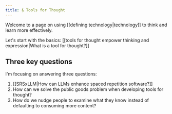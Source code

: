 ```yaml
---
title: § Tools for Thought
---
```


Welcome to a page on using [[defining technology|technology]] to think and learn more effectively.

Let's start with the basics: [[tools for thought empower thinking and expression|What is a tool for thought?]]

## Three key questions

I'm focusing on answering three questions:

1. [[SRSxLLM|How can LLMs enhance spaced repetition software?]]
2. How can we solve the public goods problem when developing tools for thought?
3. How do we nudge people to examine what they know instead of defaulting to consuming more content?

